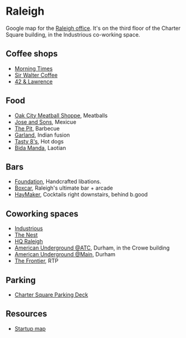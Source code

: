 # Raleigh

Google map for the [Raleigh office](https://goo.gl/maps/PkeiXGSMeLK2).
It's on the third floor of the Charter Square building, in the Industrious
co-working space.

## Coffee shops

* [Morning Times](http://goo.gl/p2LNez)
* [Sir Walter Coffee](https://goo.gl/maps/ChKtn7isbHS2)
* [42 & Lawrence](https://goo.gl/maps/YtF9KVtxW1n)

## Food
* [Oak City Meatball Shoppe](http://goo.gl/UMshXB), Meatballs
* [Jose and Sons](http://goo.gl/qqpt8E), Mexicue
* [The Pit](http://goo.gl/BwlrHq), Barbecue
* [Garland](http://goo.gl/3tilO5), Indian fusion
* [Tasty 8's](http://goo.gl/8lWeHp), Hot dogs
* [Bida Manda](http://goo.gl/63BE7g), Laotian

## Bars

* [Foundation](http://goo.gl/Nxs9a4), Handcrafted libations.
* [Boxcar](http://goo.gl/J0FPs4), Raleigh's ultimate bar + arcade
* [HayMaker](https://goo.gl/maps/DgnPfPsvXBS2), Cocktails right downstairs,
  behind b.good

## Coworking spaces

* [Industrious](https://goo.gl/maps/DgnPfPsvXBS2)
* [The Nest](https://goo.gl/maps/xezNBYMkHNT2)
* [HQ Raleigh](http://goo.gl/thNLlP)
* [American Underground @ATC](http://goo.gl/qyKAfi), Durham, in the Crowe
  building
* [American Underground @Main](http://goo.gl/azUHoo), Durham
* [The Frontier](http://goo.gl/MZvw4m), RTP

## Parking

* [Charter Square Parking Deck](https://goo.gl/maps/ZoVyLjdWLbN2)

## Resources

* [Startup map](http://openmaps.raleighnc.gov/startup-map/)
